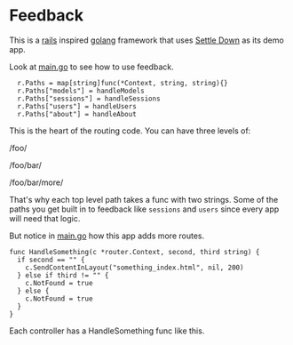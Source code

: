 # Feedback

This is a [rails](https://rubyonrails.org) inspired [golang](https://go.dev/) framework that uses [Settle Down](https://many.pw/sd) as its demo app.
 
Look at [main.go](https://github.com/andrewarrow/settle-down/blob/main/main.go) to see how to use feedback.

```
  r.Paths = map[string]func(*Context, string, string){}
  r.Paths["models"] = handleModels
  r.Paths["sessions"] = handleSessions
  r.Paths["users"] = handleUsers
  r.Paths["about"] = handleAbout
```

This is the heart of the routing code.  You can have three levels of:

/foo/

/foo/bar/

/foo/bar/more/

That's why each top level path takes a func with two strings.
Some of the paths you get built in to feedback like `sessions` and `users` since every app will need that logic.

But notice in [main.go](https://github.com/andrewarrow/settle-down/blob/main/main.go) how this app adds more routes.

```
func HandleSomething(c *router.Context, second, third string) {
  if second == "" {
    c.SendContentInLayout("something_index.html", nil, 200)
  } else if third != "" {
    c.NotFound = true
  } else {
    c.NotFound = true
  }
}
```

Each controller has a HandleSomething func like this.
